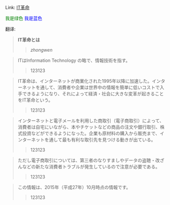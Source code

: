 Link: [IT革命](https://www.shiruporuto.jp/public/data/vocabulary/yogo/a/it_kakumei.html)

<font color=Green>我是绿色</font>
<font color=Blue>我是蓝色</font>

翻译:
> **IT革命とは**
>> *zhongwen*

> ITはInformation Technology の略で、情報技術を指す。
>> 123123

> IT革命は、インターネットが商業化された1995年以降に加速した。インターネットを通して、消費者や企業は世界中の情報を簡単に低いコストで入手できるようになり、それによって経済・社会に大きな変革が起きることをIT革命という。
>> 123123

> インターネットと電子メールを利用した商取引（電子商取引）によって、消費者は自宅にいながら、本やチケットなどの商品の注文や銀行取引、株式投資などができるようになった。企業も原材料の購入から販売まで、インターネットを通して最も有利な取引先を見つける動きが出ている。
>> 123123

> ただし電子商取引については、第三者のなりすましやデータの盗聴・改ざんなどの新たな消費者トラブルが発生しているので注意が必要である。
>> 123123

> この情報は、2015年（平成27年）10月時点の情報です。
>> 123123